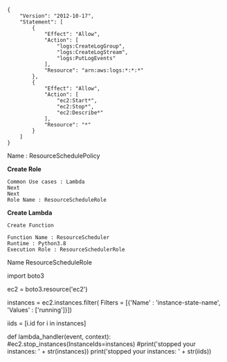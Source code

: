
```
{
    "Version": "2012-10-17",
    "Statement": [
        {
            "Effect": "Allow",
            "Action": [
                "logs:CreateLogGroup",
                "logs:CreateLogStream",
                "logs:PutLogEvents"
            ],
            "Resource": "arn:aws:logs:*:*:*"
        },
        {
            "Effect": "Allow",
            "Action": [
                "ec2:Start*",
                "ec2:Stop*",
                "ec2:Describe*"
            ],
            "Resource": "*"
        }
    ]
}
```
Name : ResourceSchedulePolicy

**Create Role**
```
Common Use cases : Lambda
Next
Next
Role Name : ResourceScheduleRole
```

**Create Lambda**
```
Create Function

Function Name : ResourceScheduler
Runtime : Python3.8
Execution Role : ResourceSchedulerRole
```

Name ResourceScheduleRole





import boto3

ec2 = boto3.resource('ec2')

instances = ec2.instances.filter(
    Filters = [{'Name'   : 'instance-state-name',
                'Values' : ['running']}])

iids = [i.id for i in instances]

def lambda_handler(event, context):
    #ec2.stop_instances(InstanceIds=instances)
    #print('stopped your instances: ' + str(instances))
    print('stopped your instances: ' + str(iids))